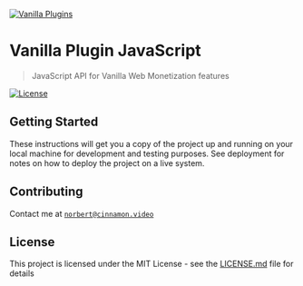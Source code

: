 <a href="https//admin.vanilla.so"><img src="https://admin.vanilla.so/icons/apple-icon.png" alt="Vanilla Plugins"></a>

# Vanilla Plugin JavaScript
> JavaScript API for Vanilla Web Monetization features

[![License](http://img.shields.io/:license-mit-blue.svg?style=flat-square)](http://badges.mit-license.org)

## Getting Started

These instructions will get you a copy of the project up and running on your local machine for development and testing purposes. See deployment for notes on how to deploy the project on a live system.





## Contributing
Contact me at <a href="mailto:norbert@cinnamon.video" target="_blank">`norbert@cinnamon.video`</a>

## License

This project is licensed under the MIT License - see the [LICENSE.md](LICENSE.md) file for details
